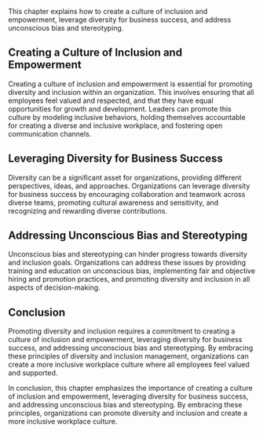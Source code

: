 
This chapter explains how to create a culture of inclusion and empowerment, leverage diversity for business success, and address unconscious bias and stereotyping.

## Creating a Culture of Inclusion and Empowerment

Creating a culture of inclusion and empowerment is essential for promoting diversity and inclusion within an organization. This involves ensuring that all employees feel valued and respected, and that they have equal opportunities for growth and development. Leaders can promote this culture by modeling inclusive behaviors, holding themselves accountable for creating a diverse and inclusive workplace, and fostering open communication channels.

## Leveraging Diversity for Business Success

Diversity can be a significant asset for organizations, providing different perspectives, ideas, and approaches. Organizations can leverage diversity for business success by encouraging collaboration and teamwork across diverse teams, promoting cultural awareness and sensitivity, and recognizing and rewarding diverse contributions.

## Addressing Unconscious Bias and Stereotyping

Unconscious bias and stereotyping can hinder progress towards diversity and inclusion goals. Organizations can address these issues by providing training and education on unconscious bias, implementing fair and objective hiring and promotion practices, and promoting diversity and inclusion in all aspects of decision-making.

## Conclusion

Promoting diversity and inclusion requires a commitment to creating a culture of inclusion and empowerment, leveraging diversity for business success, and addressing unconscious bias and stereotyping. By embracing these principles of diversity and inclusion management, organizations can create a more inclusive workplace culture where all employees feel valued and supported.

In conclusion, this chapter emphasizes the importance of creating a culture of inclusion and empowerment, leveraging diversity for business success, and addressing unconscious bias and stereotyping. By embracing these principles, organizations can promote diversity and inclusion and create a more inclusive workplace culture.
